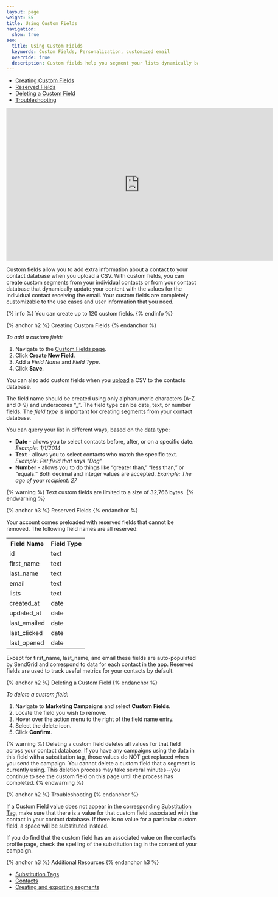 ```yaml
---
layout: page
weight: 55
title: Using Custom Fields
navigation:
  show: true
seo: 
  title: Using Custom Fields
  keywords: Custom Fields, Personalization, customized email
  override: true
  description: Custom fields help you segment your lists dynamically based on your user information.
---
```


- [Creating Custom Fields](#-Creating-Custom-Fields)
- [Reserved Fields](#-Reserved-Fields)
- [Deleting a Custom Field](#-Deleting-a-Custom-Field)
- [Troubleshooting](#-Troubleshooting)

<iframe src="https://player.vimeo.com/video/120709155" width="700" height="400" frameborder="0" webkitallowfullscreen mozallowfullscreen allowfullscreen></iframe>

Custom fields allow you to add extra information about a contact to your contact database when you upload a CSV. With custom fields, you can create custom segments from your individual contacts or from your contact database that dynamically update your content with the values for the individual contact receiving the email. Your custom fields are completely customizable to the use cases and user information that you need.

{% info %}
You can create up to 120 custom fields.
{% endinfo %}

{% anchor h2 %}
Creating Custom Fields
{% endanchor %}

*To add a custom field:* 

1. Navigate to the [Custom Fields page]({{site.marketing_campaigns_url}}/custom_fields).  
1. Click **Create New Field**. 
1. Add a _Field Name_ and _Field Type_. 
1. Click **Save**. 

You can also add custom fields when you [upload]({{root_url}}/help-support/managing-contacts/adding-contacts.html#-Uploading-a-CSV) a CSV to the contacts database.

The field name should be created using only alphanumeric characters (A-Z and 0-9) and underscores “_”. The field type can be date, text, or number fields. The *field type* is important for creating [segments](https://sendgrid.com/docs/help-support/managing-contacts/segmenting-your-contacts.html) from your contact
database. 

You can query your list in different ways, based on the data type:

* **Date** - allows you to select contacts before, after, or on a specific date. *Example: 1/1/2014*
* **Text** - allows you to select contacts who match the specific text. *Example: Pet field that says "Dog"*
* **Number** - allows you to do things like “greater than,” “less than,” or “equals.” Both decimal and integer values are accepted. *Example: The age of your recipient: 27*

{% warning %}
Text custom fields are limited to a size of 32,766 bytes.
{% endwarning %}

{% anchor h3 %}
Reserved Fields
{% endanchor %}

Your account comes preloaded with reserved fields that cannot be removed. The following field names are all reserved: 

<table class="table">
  <tr><th>Field Name</th><th>Field Type</th></tr>
  <tr><td>id</td><td>text</td></tr>
  <tr><td>first_name</td><td>text</td></tr>
  <tr><td>last_name</td><td>text</td></tr>
  <tr><td>email</td><td>text</td></tr>
  <tr><td>lists</td><td>text</td></tr>
  <tr><td>created_at</td><td>date</td></tr>
  <tr><td>updated_at</td><td>date</td></tr>
  <tr><td>last_emailed</td><td>date</td></tr>
  <tr><td>last_clicked</td><td>date</td></tr>
  <tr><td>last_opened</td><td>date</td></tr>
</table>


Except for first_name, last_name, and email these fields are auto-populated by SendGrid and correspond to data for each contact in the app. Reserved fields are used to track useful metrics for your contacts by default. 

{% anchor h2 %}
Deleting a Custom Field
{% endanchor %}

*To delete a custom field:*

1. Navigate to **Marketing Campaigns** and select **Custom Fields**.
1. Locate the field you wish to remove.
1. Hover over the action menu to the right of the field name entry.
1. Select the delete icon. 
1. Click **Confirm**.

{% warning %}
Deleting a custom field deletes all values for that field across your contact database. If you have any campaigns using the data in this field with a substitution tag, those values do NOT get replaced when you send the campaign. You cannot delete a custom field that a segment is currently using. This deletion process may take several minutes--you continue to see the custom field on this page until the process has completed.
{% endwarning %}

{% anchor h2 %}
Troubleshooting
{% endanchor %}


If a Custom Field value does not appear in the corresponding [Substitution Tag]({{root_url}}/help-support/sending-email/editor.html#-Using-Substitution-Tags), make sure that there is a value for that custom field associated with the contact in your contact database. If there is no value for a particular custom field, a space will be substituted instead.

If you do find that the custom field has an associated value on the contact’s profile page, check the spelling of the substitution tag in the content of your campaign.

{% anchor h3 %}
Additional Resources
{% endanchor h3 %}

- [Substitution Tags](https://sendgrid.com/docs/help-support/sending-email/editor.html#-Using-Substitution-Tags)
- [Contacts](https://sendgrid.com/docs/help-support/managing-contacts/adding-contacts.html)
- [Creating and exporting segments](https://sendgrid.com/docs/help-support/manging-contacts/segmenting-your-contacts.html)
